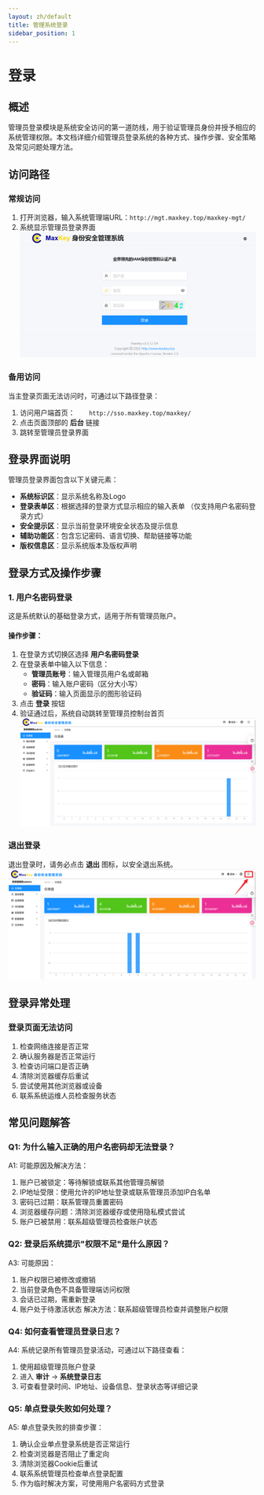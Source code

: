 ```yaml
---
layout: zh/default
title: 管理系统登录
sidebar_position: 1
---
```


# 登录

## 概述
管理员登录模块是系统安全访问的第一道防线，用于验证管理员身份并授予相应的系统管理权限。本文档详细介绍管理员登录系统的各种方式、操作步骤、安全策略及常见问题处理方法。

## 访问路径
### 常规访问
1. 打开浏览器，输入系统管理端URL：`http://mgt.maxkey.top/maxkey-mgt/`
2. 系统显示管理员登录界面
![登录](../../../static/images/adminster/登录/登录.png)


### 备用访问
当主登录页面无法访问时，可通过以下路径登录：
1. 访问用户端首页：`	http://sso.maxkey.top/maxkey/`
2. 点击页面顶部的 **后台** 链接
3. 跳转至管理员登录界面

## 登录界面说明
管理员登录界面包含以下关键元素：
- **系统标识区**：显示系统名称及Logo
- **登录表单区**：根据选择的登录方式显示相应的输入表单 （仅支持用户名密码登录方式）
- **安全提示区**：显示当前登录环境安全状态及提示信息
- **辅助功能区**：包含忘记密码、语言切换、帮助链接等功能
- **版权信息区**：显示系统版本及版权声明

## 登录方式及操作步骤

### 1. 用户名密码登录
这是系统默认的基础登录方式，适用于所有管理员账户。

#### 操作步骤：
1. 在登录方式切换区选择 **用户名密码登录**
2. 在登录表单中输入以下信息：
   - **管理员账号**：输入管理员用户名或邮箱
   - **密码**：输入账户密码（区分大小写）
   - **验证码**：输入页面显示的图形验证码
3. 点击 **登录** 按钮
4. 验证通过后，系统自动跳转至管理员控制台首页
![登录成功](../../../static/images/adminster/登录/登录成功.png)

### 退出登录
退出登录时，请务必点击 **退出** 图标，以安全退出系统。
![退出登录](../../../static/images/adminster/登录/退出登录.png)



## 登录异常处理

### 登录页面无法访问
1. 检查网络连接是否正常
2. 确认服务器是否正常运行
3. 检查访问端口是否正确
4. 清除浏览器缓存后重试
5. 尝试使用其他浏览器或设备
6. 联系系统运维人员检查服务状态

## 常见问题解答

### Q1: 为什么输入正确的用户名密码却无法登录？
A1: 可能原因及解决方法：
1. 账户已被锁定：等待解锁或联系其他管理员解锁
2. IP地址受限：使用允许的IP地址登录或联系管理员添加IP白名单
3. 密码已过期：联系管理员重置密码
4. 浏览器缓存问题：清除浏览器缓存或使用隐私模式尝试
5. 账户已被禁用：联系超级管理员检查账户状态


### Q2: 登录后系统提示"权限不足"是什么原因？
A3: 可能原因：
1. 账户权限已被修改或撤销
2. 当前登录角色不具备管理端访问权限
3. 会话已过期，需重新登录
4. 账户处于待激活状态
解决方法：联系超级管理员检查并调整账户权限

### Q4: 如何查看管理员登录日志？
A4: 系统记录所有管理员登录活动，可通过以下路径查看：
1. 使用超级管理员账户登录
2. 进入 **审计** -> **系统登录日志**
3. 可查看登录时间、IP地址、设备信息、登录状态等详细记录

### Q5: 单点登录失败如何处理？
A5: 单点登录失败的排查步骤：
1. 确认企业单点登录系统是否正常运行
2. 检查浏览器是否阻止了重定向
3. 清除浏览器Cookie后重试
4. 联系系统管理员检查单点登录配置
5. 作为临时解决方案，可使用用户名密码方式登录